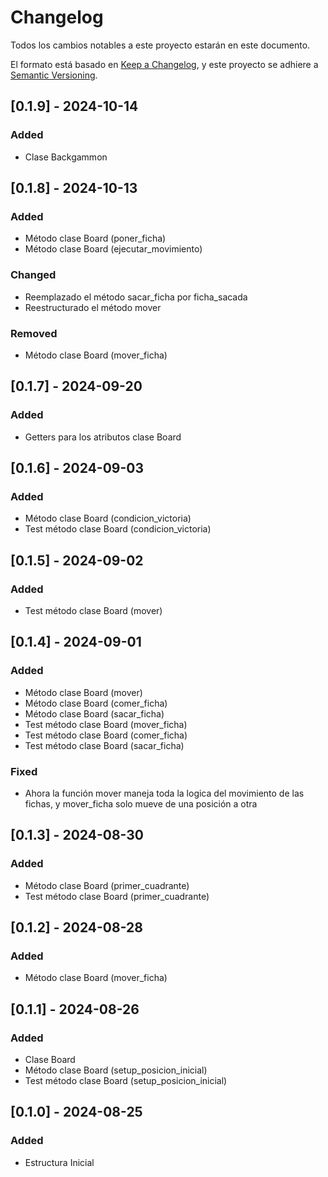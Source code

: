 # Changelog

Todos los cambios notables a este proyecto estarán en este documento.

El formato está basado en [Keep a Changelog](https://keepachangelog.com/en/1.1.0/),
y este proyecto se adhiere a [Semantic Versioning](https://semver.org/spec/v2.0.0.html).

## [0.1.9] - 2024-10-14

### Added

- Clase Backgammon

## [0.1.8] - 2024-10-13

### Added

- Método clase Board (poner_ficha)
- Método clase Board (ejecutar_movimiento)

### Changed

- Reemplazado el método sacar_ficha por ficha_sacada
- Reestructurado el método mover

### Removed

- Método clase Board (mover_ficha)

## [0.1.7] - 2024-09-20

### Added

- Getters para los atributos clase Board

## [0.1.6] - 2024-09-03

### Added

- Método clase Board (condicion_victoria)
- Test método clase Board (condicion_victoria)

## [0.1.5] - 2024-09-02

### Added

- Test método clase Board (mover)

## [0.1.4] - 2024-09-01

### Added

- Método clase Board (mover)
- Método clase Board (comer_ficha)
- Método clase Board (sacar_ficha)
- Test método clase Board (mover_ficha)
- Test método clase Board (comer_ficha)
- Test método clase Board (sacar_ficha)

### Fixed

- Ahora la función mover maneja toda la logica del movimiento de las fichas, y mover_ficha solo mueve de una posición a otra

## [0.1.3] - 2024-08-30

### Added

- Método clase Board (primer_cuadrante)
- Test método clase Board (primer_cuadrante)

## [0.1.2] - 2024-08-28

### Added

- Método clase Board (mover_ficha)

## [0.1.1] - 2024-08-26

### Added

- Clase Board
- Método clase Board (setup_posicion_inicial)
- Test método clase Board (setup_posicion_inicial)

## [0.1.0] - 2024-08-25

### Added

- Estructura Inicial